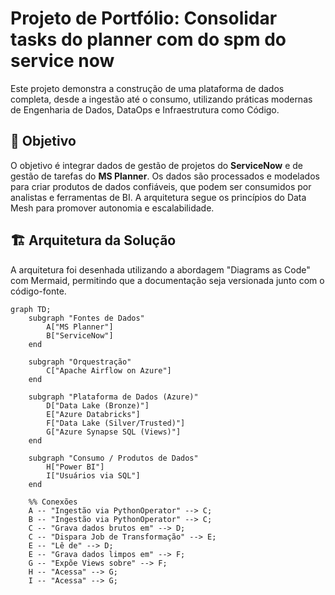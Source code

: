 # Projeto de Portfólio: Consolidar tasks do planner com do spm do service now

Este projeto demonstra a construção de uma plataforma de dados completa, desde a ingestão até o consumo, utilizando práticas modernas de Engenharia de Dados, DataOps e Infraestrutura como Código.

## 🎯 Objetivo

O objetivo é integrar dados de gestão de projetos do **ServiceNow** e de gestão de tarefas do **MS Planner**. Os dados são processados e modelados para criar produtos de dados confiáveis, que podem ser consumidos por analistas e ferramentas de BI. A arquitetura segue os princípios do Data Mesh para promover autonomia e escalabilidade.

## 🏗️ Arquitetura da Solução

A arquitetura foi desenhada utilizando a abordagem "Diagrams as Code" com Mermaid, permitindo que a documentação seja versionada junto com o código-fonte.

```mermaid
graph TD;
    subgraph "Fontes de Dados"
        A["MS Planner"]
        B["ServiceNow"]
    end

    subgraph "Orquestração"
        C["Apache Airflow on Azure"]
    end

    subgraph "Plataforma de Dados (Azure)"
        D["Data Lake (Bronze)"]
        E["Azure Databricks"]
        F["Data Lake (Silver/Trusted)"]
        G["Azure Synapse SQL (Views)"]
    end

    subgraph "Consumo / Produtos de Dados"
        H["Power BI"]
        I["Usuários via SQL"]
    end

    %% Conexões
    A -- "Ingestão via PythonOperator" --> C;
    B -- "Ingestão via PythonOperator" --> C;
    C -- "Grava dados brutos em" --> D;
    C -- "Dispara Job de Transformação" --> E;
    E -- "Lê de" --> D;
    E -- "Grava dados limpos em" --> F;
    G -- "Expõe Views sobre" --> F;
    H -- "Acessa" --> G;
    I -- "Acessa" --> G;